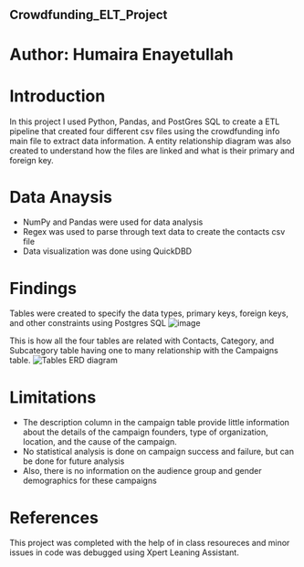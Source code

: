 ## Crowdfunding_ELT_Project 
# Author: Humaira Enayetullah

# Introduction
In this project I used Python, Pandas, and PostGres SQL to create a ETL pipeline that created four different csv files using the crowdfunding info main file to extract data information. A entity relationship diagram was also created to understand how the files are linked and what is their primary and foreign key.

# Data Anaysis
* NumPy and Pandas were used for data analysis
* Regex was used to parse through text data to create the contacts csv file
* Data visualization was done using QuickDBD

# Findings
Tables were created to  specify the data types, primary keys, foreign keys, and other constraints using Postgres SQL
![image](https://github.com/user-attachments/assets/40cb0975-98af-4446-8c01-19cb33145736)


This is how all the four tables are related with Contacts, Category, and Subcategory table having one to many relationship with the Campaigns table.
![Tables ERD diagram](https://github.com/user-attachments/assets/382d8132-f058-4abb-abf3-a834f4ddfbe4)

# Limitations
* The description column in the campaign table provide little information about the details of the campaign founders, type of organization, location, and the cause of the campaign.
* No statistical analysis is done on campaign success and failure, but can be done for future analysis
* Also, there is no information on the audience group and gender demographics for these campaigns

# References
This project was completed with the help of in class resoureces and minor issues in code was  debugged using Xpert Leaning Assistant.

